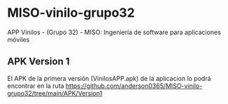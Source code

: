 # MISO-vinilo-grupo32
APP Vinilos - (Grupo 32) - MISO: Ingeniería de software para aplicaciones móviles

## APK Version 1
El APK de la primera versión (VinilosAPP.apk) de la aplicacion lo podrá encontrar en la ruta https://github.com/anderson0365/MISO-vinilo-grupo32/tree/main/APK/Version1
